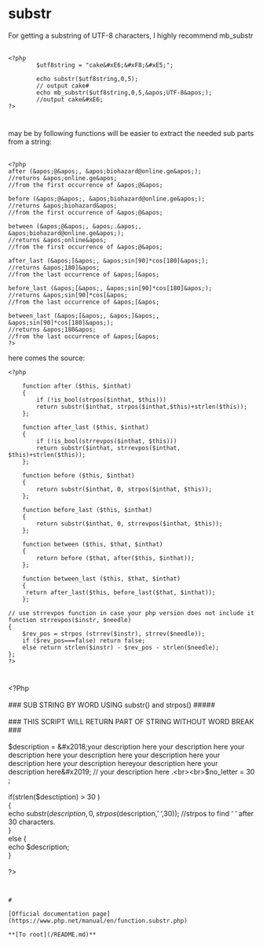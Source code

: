 # substr



For getting a substring of UTF-8 characters, I highly recommend mb_substr<br><br>

```
<?php
        $utf8string = "cake&#xE6;&#xF8;&#xE5;";

        echo substr($utf8string,0,5);
        // output cake#
        echo mb_substr($utf8string,0,5,&apos;UTF-8&apos;);
        //output cake&#xE6;
?>
```
  

#

may be by following functions will be easier to extract the needed sub parts from a string:<br><br>

```
<?php
after (&apos;@&apos;, &apos;biohazard@online.ge&apos;);
//returns &apos;online.ge&apos;
//from the first occurrence of &apos;@&apos;

before (&apos;@&apos;, &apos;biohazard@online.ge&apos;);
//returns &apos;biohazard&apos;
//from the first occurrence of &apos;@&apos;

between (&apos;@&apos;, &apos;.&apos;, &apos;biohazard@online.ge&apos;);
//returns &apos;online&apos;
//from the first occurrence of &apos;@&apos;

after_last (&apos;[&apos;, &apos;sin[90]*cos[180]&apos;);
//returns &apos;180]&apos;
//from the last occurrence of &apos;[&apos;

before_last (&apos;[&apos;, &apos;sin[90]*cos[180]&apos;);
//returns &apos;sin[90]*cos[&apos;
//from the last occurrence of &apos;[&apos;

between_last (&apos;[&apos;, &apos;]&apos;, &apos;sin[90]*cos[180]&apos;);
//returns &apos;180&apos;
//from the last occurrence of &apos;[&apos;
?>
```


here comes the source:



```
<?php

    function after ($this, $inthat)
    {
        if (!is_bool(strpos($inthat, $this)))
        return substr($inthat, strpos($inthat,$this)+strlen($this));
    };

    function after_last ($this, $inthat)
    {
        if (!is_bool(strrevpos($inthat, $this)))
        return substr($inthat, strrevpos($inthat, $this)+strlen($this));
    };

    function before ($this, $inthat)
    {
        return substr($inthat, 0, strpos($inthat, $this));
    };

    function before_last ($this, $inthat)
    {
        return substr($inthat, 0, strrevpos($inthat, $this));
    };

    function between ($this, $that, $inthat)
    {
        return before ($that, after($this, $inthat));
    };

    function between_last ($this, $that, $inthat)
    {
     return after_last($this, before_last($that, $inthat));
    };

// use strrevpos function in case your php version does not include it
function strrevpos($instr, $needle)
{
    $rev_pos = strpos (strrev($instr), strrev($needle));
    if ($rev_pos===false) return false;
    else return strlen($instr) - $rev_pos - strlen($needle);
};
?>
```
  

#

&lt;?Php <br><br>### SUB STRING  BY WORD USING substr() and strpos()  #####<br><br>### THIS SCRIPT WILL RETURN PART OF STRING  WITHOUT WORD BREAK ###<br><br>$description = &#x2018;your description here your description here your description here your description here your description here your description here your description hereyour description here your description here&#x2019;  // your description here .<br><br>$no_letter = 30 ;<br><br>if(strlen($desctiption) &gt; 30 )<br>{<br>     echo substr($description,0,strpos($description,&#x2019; &#x2018;,30));             //strpos to find &#x2018; &#x2018; after 30 characters.<br>}<br>else {<br>     echo $description;<br>}<br><br>?>
```
  

#

[Official documentation page](https://www.php.net/manual/en/function.substr.php)

**[To root](/README.md)**